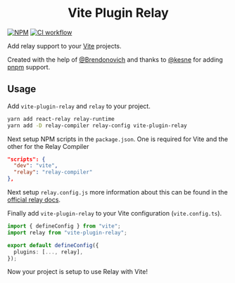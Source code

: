 <h1 align="center">Vite Plugin Relay</h1>

[![NPM](https://img.shields.io/npm/v/vite-plugin-relay)](https://www.npmjs.com/package/vite-plugin-relay)
[![CI workflow](https://github.com/oscartbeaumont/vite-plugin-relay/actions/workflows/ci.yml/badge.svg)](https://github.com/oscartbeaumont/vite-plugin-relay/actions)

Add relay support to your [Vite](https://vitejs.dev) projects.

Created with the help of [@Brendonovich](https://github.com/Brendonovich) and thanks to [@kesne](https://github.com/kesne) for adding [pnpm](https://pnpm.io) support.

## Usage

Add `vite-plugin-relay` and `relay` to your project.

```bash
yarn add react-relay relay-runtime
yarn add -D relay-compiler relay-config vite-plugin-relay
```

Next setup NPM scripts in the `package.json`. One is required for Vite and the other for the Relay Compiler

```json
"scripts": {
  "dev": "vite",
  "relay": "relay-compiler"
},
```

Next setup `relay.config.js` more information about this can be found in the [official relay docs](https://relay.dev/docs/getting-started/installation-and-setup/#set-up-relay-with-a-single-config-file).

Finally add `vite-plugin-relay` to your Vite configuration (`vite.config.ts`).

```typescript
import { defineConfig } from "vite";
import relay from "vite-plugin-relay";

export default defineConfig({
  plugins: [..., relay],
});
```

Now your project is setup to use Relay with Vite!
